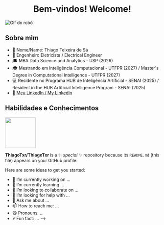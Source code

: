 <center><h1> Bem-vindos! Welcome! </h1></center>

![Gif do robô](https://media0.giphy.com/media/v1.Y2lkPTc5MGI3NjExdzI0Y3ZwMmx4cTF6OHN4ajVqNWRwcnE3b2dtaGUzbDJyaHduZnE2NSZlcD12MV9pbnRlcm5hbF9naWZfYnlfaWQmY3Q9Zw/58OujxlE7e19Mjv0gj/giphy.webp)

## Sobre mim

- 💁 Nome/Name: Thiago Teixeira de Sá <br>
- 🔌 Engenheiro Eletricista / Electrical Engineer <br>
- 🎓 MBA Data Science and Analytics - USP (2026) <br>
- 🎓 Mestrando em Inteligência Computacional - UTFPR (2027) / Master's Degree in Computational Intelligence - UTFPR (2027) <br>
- 💻 Residente no Programa HUB de Inteligência Artificial - SENAI (2025) / Resident in the HUB Artificial Intelligence Program - SENAI (2025) <br>
- 🔗 [Meu LinkedIn / My LinkedIn](https://www.linkedin.com/in/thiagotxrsa/)

## Habilidades e Conhecimentos

<img src="https://cdn.jsdelivr.net/gh/devicons/devicon@latest/devicon.min.css" width="100px">

**ThiagoTxr/ThiagoTxr** is a ✨ _special_ ✨ repository because its `README.md` (this file) appears on your GitHub profile.

Here are some ideas to get you started:

- 🔭 I’m currently working on ...
- 🌱 I’m currently learning ...
- 👯 I’m looking to collaborate on ...
- 🤔 I’m looking for help with ...
- 💬 Ask me about ...
- 📫 How to reach me: ...
- 😄 Pronouns: ...
- ⚡ Fun fact: ...
-->
